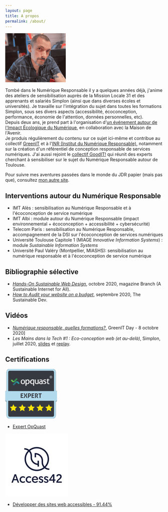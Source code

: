 ```yaml
---
layout: page
title: A propos
permalink: /about/
---
```


![Portrait LauDev](/assets/laudev-min.png)  

Tombé dans le Numérique Responsable il y a quelques années déjà, j'anime des ateliers de sensibilisation auprès de la Mission Locale 31 et des apprenants et salariés Simplon (ainsi que dans diverses écoles et universités). Je travaille sur l'intégration du sujet dans toutes les formations Simplon, sous ses divers aspects (accessibilité, écoconception, performance, économie de l'attention, données personnelles, etc).  
Depuis deux ans, je prend part à l'organisation d'[un événement autour de l'Impact Écologique du Numérique](https://maisondelavenir.eu/developper-le-pouvoir-dagir/retour-sur-la-2eme-edition-de-limpact-ecologique-du-numerique/), en collaboration avec la Maison de l'Avenir.   
Je produis régulièrement du contenu sur ce sujet ici-même et contribue au collectif [GreenIT](https://collectif.greenit.fr/) et à l'[INR (Institut du Numérique Responsable)](https://institutnr.org/), notamment sur la création d'un référentiel de conception responsable de services numériques. J'ai aussi rejoint le [collectif GoodIT!](https://www.linkedin.com/company/collectif-good-it/) qui réunit des experts cherchant à sensibiliser sur le sujet du Numérique Responsable autour de Toulouse. 
  
Pour suivre mes aventures passées dans le monde du JDR papier (mais pas que), consultez [mon autre site](https://sites.google.com/site/labodebob/).

## Interventions autour du Numérique Responsable
* IMT Alès : sensibilisation au Numérique Responsable et à l'écoconception de service numérique
* IMT Albi : module autour du Numérique Responsable (impact environnemental + écoconception + accessibilité + cybersécurité)
* Telecom Paris : sensibilisation au Numérique Responsable, accompagnement de la DSI sur l'écoconception de services numériques
* Université Toulouse Capitole 1 (MIAGE *Innovative Information Systems*) : module *Sustainable Information Systems*
* Université Paul Valéry (Montpellier, MIASHS): sensibilisation au numérique responsable et à l'écoconception de service numérique

## Bibliographie sélective
* [*Hands-On Sustainable Web Design*](https://branch.climateaction.tech/2020/10/10/hands-on-sustainable-web-design/), octobre 2020, magazine Branch (A Sustainable Internet for All).
* [*How to Audit your website on a budget*](https://the-sustainable.dev/how-to-audit-your-website-on-a-budget/), septembre 2020, The Sustainable Dev.

## Vidéos
* [*Numérique responsable, quelles formations?*](https://www.youtube.com/watch?v=jogXSmC0h5E&list=PL8tNJxaWQ-hLASiuBMfgou97DnFYXvsdA&index=7), GreenIT Day - 8 octobre 2020]
* *Les Mains dans la Tech #1 : Eco-conception web (et au-delà)*, Simplon, juillet 2020, [slides](https://ldevernay.github.io/assets/Les%20mains%20dans%20la%20tech%201%20-%20%C3%A9coconception.pdf) et [replay](https://www.youtube.com/watch?v=NFAmj-XgFTo&feature=youtu.be).

## Certifications
![Expert OpQuast](/assets/opquast.png)  

* [Expert OpQuast](https://directory.opquast.com/en/certificat/A8CB5E/)

![Access42](/assets/logo_access42.jpg)
* [Développer des sites web accessibles - 91.44%](https://access42.net/?lang=fr)